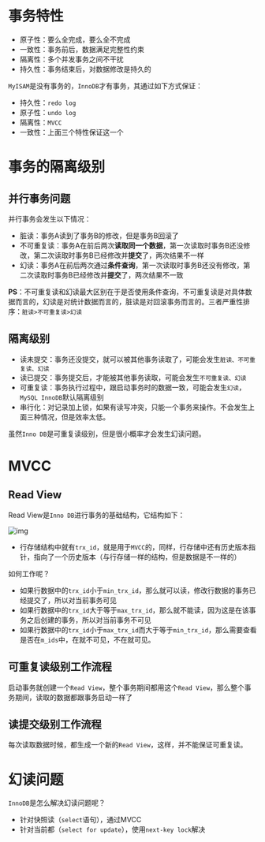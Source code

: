 # 事务特性

-   原子性：要么全完成，要么全不完成
-   一致性：事务前后，数据满足完整性约束
-   隔离性：多个并发事务之间不干扰
-   持久性：事务结束后，对数据修改是持久的

`MyISAM`是没有事务的，`InnoDB`才有事务，其通过如下方式保证：

-   持久性：`redo log`
-   原子性：`undo log`
-   隔离性：`MVCC`
-   一致性：上面三个特性保证这一个

# 事务的隔离级别

## 并行事务问题

并行事务会发生以下情况：

-   脏读：事务A读到了事务B的修改，但是事务B回滚了
-   不可重复读：事务A在前后两次**读取同一个数据**，第一次读取时事务B还没修改，第二次读取时事务B已经修改并**提交**了，两次结果不一样
-   幻读：事务A在前后两次通过**条件查询**，第一次读取时事务B还没有修改，第二次读取时事务B已经修改并**提交**了，两次结果不一致

**PS**：不可重复读和幻读最大区别在于是否使用条件查询，不可重复读是对具体数据而言的，幻读是对统计数据而言的，脏读是对回滚事务而言的。三者严重性排序：`脏读>不可重复读>幻读`

## 隔离级别

-   读未提交：事务还没提交，就可以被其他事务读取了，可能会发生`脏读、不可重复读、幻读`
-   读已提交：事务提交后，才能被其他事务读取，可能会发生`不可重复读、幻读`
-   可重复读：事务执行过程中，跟启动事务时的数据一致，可能会发生`幻读`，`MySQL InnoDB`默认隔离级别
-   串行化：对记录加上锁，如果有读写冲突，只能一个事务来操作。不会发生上面三种情况，但是效率太低。

虽然`Inno DB`是可重复读级别，但是很小概率才会发生幻读问题。

# MVCC

## Read View

Read View是`Inno DB`进行事务的基础结构，它结构如下：

![img](https://imagere.oss-cn-beijing.aliyuncs.com/PC_PicGO/20250308002250844.png)

-   行存储结构中就有`trx_id`，就是用于`MVCC`的，同样，行存储中还有历史版本指针，指向了一个历史版本（与行存储一样的结构，但是数据是不一样的）

如何工作呢？

-   如果行数据中的`trx_id`小于`min_trx_id`，那么就可以读，修改行数据的事务已经提交了，所以对当前事务可见
-   如果行数据中的`trx_id`大于等于`max_trx_id`，那么就不能读，因为这是在该事务之后创建的事务，所以对当前事务不可见
-   如果行数据中的`trx_id`小于`max_trx_id`而大于等于`min_trx_id`，那么需要查看是否在`m_ids`中，在就不可见，不在就可见。

## 可重复读级别工作流程

启动事务就创建一个`Read View`，整个事务期间都用这个`Read View`，那么整个事务期间，读取的数据都跟事务启动一样了

## 读提交级别工作流程

每次读取数据时候，都生成一个新的`Read View`，这样，并不能保证可重复读。

# 幻读问题

`InnoDB`是怎么解决幻读问题呢？

-   针对快照读（`select`语句），通过MVCC
-   针对当前都（`select for update`），使用`next-key lock`解决